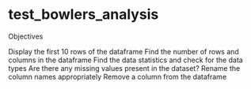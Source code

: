 # test_bowlers_analysis
Objectives

Display the first 10 rows of the dataframe
Find the number of rows and columns in the dataframe
Find the data statistics and check for the data types
Are there any missing values present in the dataset?
Rename the column names appropriately
Remove a column from the dataframe
